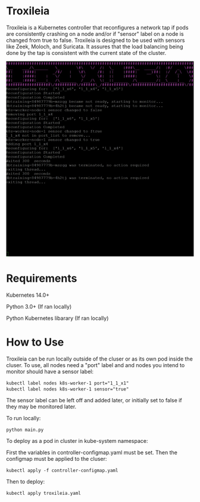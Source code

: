 Troxileia
=========

Troxileia is a Kubernetes controller that reconfigures a network tap if pods are consistently crashing on a node and/or if "sensor" label on a node is changed from true to false. Troxileia is designed to be used with sensors like Zeek, Moloch, and Suricata. It assures that the load balancing being done by the tap is consistent with the current state of the cluster.

![Picture here](trox.jpg "Troxileia")

Requirements
============

Kubernetes 14.0+

Python 3.0+ (If ran locally)

Python Kubernetes libarary (If ran locally)

How to Use
==========

Troxileia can be run locally outside of the cluser or as its own pod inside the cluser. To use, all nodes need a "port" label and and nodes you intend to monitor should have a sensor label:

```
kubectl label nodes k8s-worker-1 port="1_1_x1"
kubectl label nodes k8s-worker-1 sensor="true"
```
The sensor label can be left off and added later, or initially set to false if they may be monitored later.

To run locally:
```
python main.py
```


To deploy as a pod in cluster in kube-system namespace:

First the variables in controller-configmap.yaml must be set.
Then the configmap must be applied to the cluser:
```
kubectl apply -f controller-configmap.yaml
```
Then to deploy:
```
kubectl apply troxileia.yaml
```
